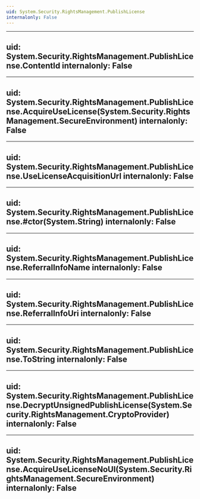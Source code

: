```yaml
---
uid: System.Security.RightsManagement.PublishLicense
internalonly: False
---
```


---
uid: System.Security.RightsManagement.PublishLicense.ContentId
internalonly: False
---

---
uid: System.Security.RightsManagement.PublishLicense.AcquireUseLicense(System.Security.RightsManagement.SecureEnvironment)
internalonly: False
---

---
uid: System.Security.RightsManagement.PublishLicense.UseLicenseAcquisitionUrl
internalonly: False
---

---
uid: System.Security.RightsManagement.PublishLicense.#ctor(System.String)
internalonly: False
---

---
uid: System.Security.RightsManagement.PublishLicense.ReferralInfoName
internalonly: False
---

---
uid: System.Security.RightsManagement.PublishLicense.ReferralInfoUri
internalonly: False
---

---
uid: System.Security.RightsManagement.PublishLicense.ToString
internalonly: False
---

---
uid: System.Security.RightsManagement.PublishLicense.DecryptUnsignedPublishLicense(System.Security.RightsManagement.CryptoProvider)
internalonly: False
---

---
uid: System.Security.RightsManagement.PublishLicense.AcquireUseLicenseNoUI(System.Security.RightsManagement.SecureEnvironment)
internalonly: False
---
